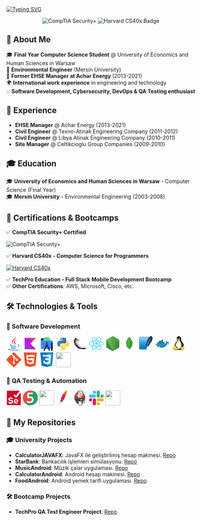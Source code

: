 [![Typing SVG](https://readme-typing-svg.demolab.com?font=Fira+Code&weight=600&size=35&duration=2000&pause=1000&color=1E88E5&multiline=true&width=435&height=100&lines=%24whoami;Bu%C4%9Fra+Han)](https://git.io/typing-svg)

<p align="center">
  <img src="https://raw.githubusercontent.com/hanbugra82/hanbugra82/main/securityplus-badge.png" width="200" alt="CompTIA Security+">
  <img src="https://cs40.harvard.edu/certificates/fc311192-c7b6-4a5b-9721-dd5d7db4ed2c/badge" width="200" alt="Harvard CS40x Badge">
</p>

## 🚀 About Me  
🎓 **Final Year Computer Science Student** @ University of Economics and Human Sciences in Warsaw  
🌱 **Environmental Engineer** (Mersin University)  
💼 **Former EHSE Manager at Achar Energy** (2013-2021)  
🌍 **International work experience** in engineering and technology  
💡 **Software Development, Cybersecurity, DevOps & QA Testing enthusiast**  

## 📜 Experience  
- **EHSE Manager** @ Achar Energy (2013-2021)  
- **Civil Engineer** @ Texno-Atinak Engineering Company (2011-2012)  
- **Civil Engineer** @ Libya Atinak Engineering Company (2010-2011)  
- **Site Manager** @ Celtikcioglu Group Companies (2009-2010)  

## 🎓 Education  
🎓 **University of Economics and Human Sciences in Warsaw** - Computer Science (Final Year)  
🎓 **Mersin University** - Environmental Engineering (2003-2008)  

## 🎯 Certifications & Bootcamps  
✅ **CompTIA Security+ Certified**  
<p>
  <img src="https://raw.githubusercontent.com/hanbugra82/hanbugra82/main/securityplus-badge.png" width="140" alt="CompTIA Security+">
</p>

✅ **Harvard CS40x - Computer Science for Programmers**  
<p>
  <a href="https://cs40.harvard.edu/certificates/fc311192-c7b6-4a5b-9721-dd5d7db4ed2c">
    <img src="https://cs40.harvard.edu/certificates/fc311192-c7b6-4a5b-9721-dd5d7db4ed2c/badge" width="140" alt="Harvard CS40x">
  </a>
</p>

✅ **TechPro Education - Full Stack Mobile Development Bootcamp**  
✅ **Other Certifications**: AWS, Microsoft, Cisco, etc.  

## 🛠 Technologies & Tools  

### **🔹 Software Development**
<p align="left">
  <img src="https://raw.githubusercontent.com/devicons/devicon/v2.16.0/icons/java/java-original.svg" width="40" height="40"/>
  <img src="https://raw.githubusercontent.com/devicons/devicon/v2.16.0/icons/kotlin/kotlin-original.svg" width="40" height="40"/>
  <img src="https://raw.githubusercontent.com/devicons/devicon/v2.16.0/icons/androidstudio/androidstudio-original.svg" width="40" height="40"/>
  <img src="https://raw.githubusercontent.com/devicons/devicon/v2.16.0/icons/python/python-original.svg" width="40" height="40"/>
  <img src="https://raw.githubusercontent.com/devicons/devicon/v2.16.0/icons/flask/flask-original.svg" width="40" height="40"/>
  <img src="https://raw.githubusercontent.com/devicons/devicon/v2.16.0/icons/react/react-original.svg" width="40" height="40"/>
  <img src="https://raw.githubusercontent.com/devicons/devicon/v2.16.0/icons/nodejs/nodejs-original.svg" width="40" height="40"/>
  <img src="https://raw.githubusercontent.com/devicons/devicon/v2.16.0/icons/mongodb/mongodb-original.svg" width="40" height="40"/>
  <img src="https://raw.githubusercontent.com/devicons/devicon/v2.16.0/icons/sqlite/sqlite-original.svg" width="40" height="40"/>
  <img src="https://raw.githubusercontent.com/devicons/devicon/v2.16.0/icons/docker/docker-original.svg" width="40" height="40"/>
  <img src="https://raw.githubusercontent.com/devicons/devicon/v2.16.0/icons/linux/linux-original.svg" width="40" height="40"/>
  <img src="https://raw.githubusercontent.com/devicons/devicon/v2.16.0/icons/git/git-original.svg" width="40" height="40"/>
  <img src="https://raw.githubusercontent.com/devicons/devicon/v2.16.0/icons/html5/html5-original.svg" width="40" height="40"/>
  <img src="https://raw.githubusercontent.com/devicons/devicon/v2.16.0/icons/css3/css3-original.svg" width="40" height="40"/>
  <img src="https://upload.wikimedia.org/wikipedia/commons/3/33/Figma-logo.svg" width="40" height="40"/> <!-- Figma İkonu -->
</p>

### **🔹 QA Testing & Automation**
<p align="left">
  <img src="https://raw.githubusercontent.com/devicons/devicon/v2.16.0/icons/selenium/selenium-original.svg" width="40" height="40"/>
  <img src="https://raw.githubusercontent.com/devicons/devicon/v2.16.0/icons/junit/junit-original.svg" width="40" height="40"/>
  <img src="https://raw.githubusercontent.com/devicons/devicon/v2.16.0/icons/cucumber/cucumber-original.svg" width="40" height="40"/>
  <img src="https://raw.githubusercontent.com/devicons/devicon/v2.16.0/icons/apache/apache-original.svg" width="40" height="40"/> <!-- Maven için Apache ikonu -->
  <img src="https://raw.githubusercontent.com/devicons/devicon/v2.16.0/icons/jenkins/jenkins-original.svg" width="40" height="40"/>
  <img src="https://raw.githubusercontent.com/devicons/devicon/v2.16.0/icons/slack/slack-original.svg" width="40" height="40"/>
  <img src="https://upload.wikimedia.org/wikipedia/commons/8/8e/Jira_Software_icon.svg" width="40" height="40"/> <!-- Jira İkonu -->
</p>


## 📂 My Repositories  
### 🎓 University Projects  
- **CalculatorJAVAFX**: JavaFX ile geliştirilmiş hesap makinesi. [Repo](https://github.com/bugra-university/calculatorJAVAFX)
- **StarBank**: Bankacılık işlemleri simülasyonu. [Repo](https://github.com/bugra-university/starBank)
- **MusicAndroid**: Müzik çalar uygulaması. [Repo](https://github.com/bugra-university/musicAndroid)  
- **CalculatorAndroid**: Android hesap makinesi. [Repo](https://github.com/bugra-university/calculatorAndroid)    
- **FoodAndroid**: Android yemek tarifi uygulaması. [Repo](https://github.com/bugra-university/foodAndroid)  

### 🛠️ Bootcamp Projects  
- **TechPro QA Test Engineer Project**: [Repo](https://github.com/bugra-bootcamps/bugra-techPro171)  
